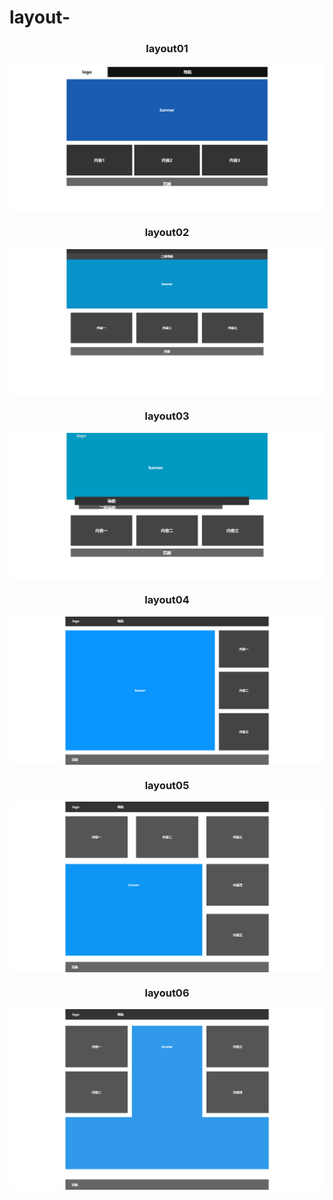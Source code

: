 # layout-
<h3 align="center">layout01</h3>
<img src="https://github.com/machinad/layout-/blob/master/image/layout01.png" align="center">
<h3 align="center">layout02</h3>
<img src="https://github.com/machinad/layout-/blob/master/image/layout02.png" align="center">
<h3 align="center">layout03</h3>
<img src="https://github.com/machinad/layout-/blob/master/image/layout03.png" align="center">
<h3 align="center">layout04</h3>
<img src="https://github.com/machinad/layout-/blob/master/image/layout04.png" align="center">
<h3 align="center">layout05</h3>
<img src="https://github.com/machinad/layout-/blob/master/image/layout05.png" align="center">
<h3 align="center">layout06</h3>
<img src="https://github.com/machinad/layout-/blob/master/image/layout06.png" align="center">
